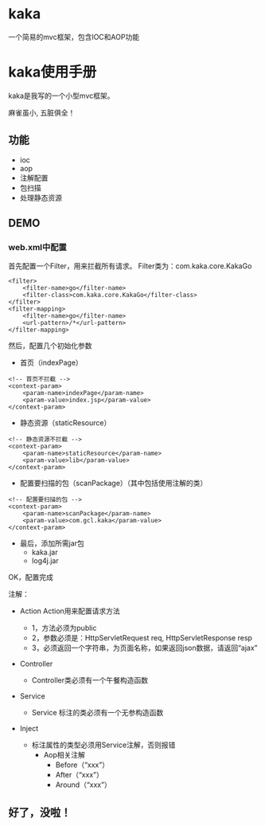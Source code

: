 # kaka
一个简易的mvc框架，包含IOC和AOP功能

# kaka使用手册
kaka是我写的一个小型mvc框架。

麻雀虽小, 五脏俱全！

## 功能
- ioc
- aop
- 注解配置
- 包扫描
- 处理静态资源

## DEMO
### web.xml中配置
首先配置一个Filter，用来拦截所有请求。
Filter类为：com.kaka.core.KakaGo
 
```
<filter>
	<filter-name>go</filter-name>
	<filter-class>com.kaka.core.KakaGo</filter-class>
</filter>
<filter-mapping>
	<filter-name>go</filter-name>
	<url-pattern>/*</url-pattern>
</filter-mapping>
```

然后，配置几个初始化参数

- 首页（indexPage）
```
<!-- 首页不拦截 -->
<context-param>
	<param-name>indexPage</param-name>
	<param-value>index.jsp</param-value>
</context-param>
```
- 静态资源（staticResource）
```
<!-- 静态资源不拦截 -->
<context-param>
	<param-name>staticResource</param-name>
	<param-value>lib</param-value>
</context-param>
```

- 配置要扫描的包（scanPackage）（其中包括使用注解的类）
```
<!-- 配置要扫描的包 -->
<context-param>
	<param-name>scanPackage</param-name>
	<param-value>com.gcl.kaka</param-value>
</context-param>
```
- 最后，添加所需jar包
    - kaka.jar
    - log4j.jar

OK，配置完成

注解：
- Action
Action用来配置请求方法
    - 1，方法必须为public
    - 2，参数必须是：HttpServletRequest req, HttpServletResponse resp
    - 3，必须返回一个字符串，为页面名称，如果返回json数据，请返回“ajax”
 

- Controller
    - Controller类必须有一个午餐构造函数
 

- Service
    - Service 标注的类必须有一个无参构造函数

- Inject
    - 标注属性的类型必须用Service注解，否则报错
        - Aop相关注解
            - Before（“xxx”）
            - After（“xxx”）
            - Around（“xxx”）

## 好了，没啦！

